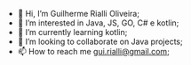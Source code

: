 - 👋 Hi, I’m Guilherme Rialli Oliveira;
- 👀 I’m interested in Java, JS, GO, C# e kotlin; 
- 🌱 I’m currently learning  kotlin;
- 💞️ I’m looking to collaborate on Java projects;
- 📫 How to reach me gui.rialli@gmail.com;

<!---
guirialli/guirialli is a ✨ special ✨ repository because its `README.md` (this file) appears on your GitHub profile.
You can click the Preview link to take a look at your changes.
--->
